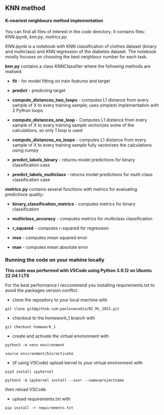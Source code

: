 ## KNN method ##

#### K-neariest neighbours method implementation ####

You can find all files of interest in the *code* directory. It contains files: *KNN.ipynb*, *knn.py*, *metrics.py*.

*KNN.ipynb* is a notebook with KNN classification of clothes dataset (binary and multiclass) and KNN regression of the diabetes dataset. The notebook mostly focuses on choosing the best neighbour number for each task.

**knn.py** contains a class KNNClassifier where the following methods are realised:

- **fit** - for model fitting on train features and target

- **predict** - predicting target

- **compute_distances_two_loops** - computes L1 distance from every sample of X to every training sample; uses simplest implementation with 2 Python loops

- **compute_distances_one_loop** - Computes L1 distance from every sample of X to every training sample vectorizes some of the calculations, so only 1 loop is used

- **compute_distances_no_loops** - computes L1 distance from every sample of X to every training sample fully vectorizes the calculations using numpy

- **predict_labels_binary** - returns model predictions for binary classification case

- **predict_labels_multiclass** - returns model predictions for multi-class classification case

**metrics.py** contains several functions with metrics for evaluating predictions quality:

- **binary_classification_metrics** - computes metrics for binary classification

- **multiclass_accuracy** - computes metrics for multiclass classification

- **r_squared** - computes r-squared for regression

- **mse** - computes mean squared error

- **mae** - computes mean absolute error

### Running the code on your mahine locally ###

**This code was performed with VSCode using Python 3.9.12 on Ubuntu 22.04.1 LTS**

For the best performance I reccommend you installing requirements.txt to avoid the packages version conflict.

- clone the repository to your local machine with

`git clone git@github.com:pavlovanadia/BI_ML_2023.git`

- checkout to the homework_1 branch with

`git checkout homework_1`

- create and activate the virtual environment with

`python3 -m venv environment`

`source environment/bin/activate`

- (if using VSCode) upload kernel to your virtual environment with

`pip3 install ipykernel`

`python3 -m ipykernel install --user --name=projectname`

 then reload VSCode

- upload requirements.txt with

`pip install -r requirements.txt`